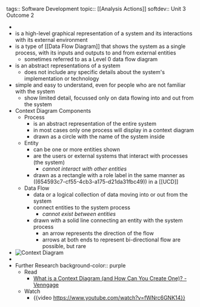 tags:: Software Development
topic:: [[Analysis Actions]]
softdev:: Unit 3 Outcome 2

-
- is a high-level graphical representation of a system and its interactions with its external environment
- is a type of [[Data Flow Diagram]] that shows the system as a single process, with its inputs and outputs to and from external entities
	- sometimes referred to as a Level 0 data flow diagram
- is an abstract representations of a system
	- does not include any specific details about the system's implementation or technology
- simple and easy to understand, even for people who are not familiar with the system
	- show limited detail, focussed only on data flowing into and out from the system
- Context Diagram Components
	- Process
		- is an abstract representation of the entire system
		- in most cases only one process will display in a context diagram
		- drawn as a circle with the name of the system inside
	- Entity
		- can be one or more entities shown
		- are the users or external systems that interact with processes (the system)
			- *cannot interact with other entities*
		- drawn as a rectangle with a role label in the same manner as ((654593c7-cf55-4cb3-a175-d21da31fbc49)) in a [[UCD]]
	- Data Flow
		- data or a logical collection of data moving into or out from the system
		- connect entities to the system process
			- *cannot exist between entities*
		- drawn with a solid line connecting an entity with the system process
			- an arrow represents the direction of the flow
			- arrows at both ends to represent bi-directional flow are possible, but rare
- ![Context Diagram](https://venngage-wordpress.s3.amazonaws.com/uploads/2022/04/Business-context-diagram.jpg)
-
- Further Research
  background-color:: purple
	- Read
		- [What is a Context Diagram (and How Can You Create One)? - Venngage](https://venngage.com/blog/context-diagram/)
	- Watch
		- {{video https://www.youtube.com/watch?v=fWNrc6GNK14}}